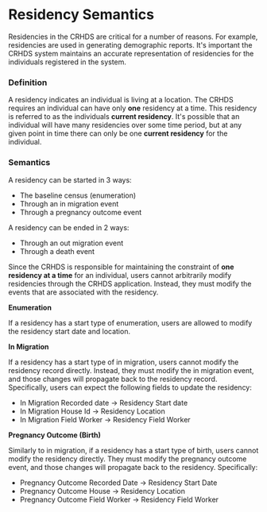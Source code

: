 # Residency Semantics #

Residencies in the CRHDS are critical for a number of reasons. For example, residencies are used in generating demographic reports. It's important the CRHDS system maintains an accurate representation of residencies for the individuals registered in the system.

### Definition ###
A residency indicates an individual is living at a location. The CRHDS requires an individual can have only **one** residency at a time. This residency is referred to as the individuals **current residency**. It's possible that an individual will have many residencies over some time period, but at any given point in time there can only be one **current residency** for the individual.

### Semantics ###

A residency can be started in 3 ways:
  * The baseline census (enumeration)
  * Through an in migration event
  * Through a pregnancy outcome event

A residency can be ended in 2 ways:
  * Through an out migration event
  * Through a death event

Since the CRHDS is responsible for maintaining the constraint of **one residency at a time** for an individual, users cannot arbitrarily modify residencies through the CRHDS application. Instead, they must modify the events that are associated with the residency.

**Enumeration**

If a residency has a start type of enumeration, users are allowed to modify the residency start date and location.

**In Migration**

If a residency has a start type of in migration, users cannot modify the residency record directly. Instead, they must modify the in migration event, and those changes will propagate back to the residency record. Specifically, users can expect the following fields to update the residency:
  * In Migration Recorded date -> Residency Start date
  * In Migration House Id -> Residency Location
  * In Migration Field Worker -> Residency Field Worker

**Pregnancy Outcome (Birth)**

Similarly to in migration, if a residency has a start type of birth, users cannot modify the residency directly. They must modify the pregnancy outcome event, and those changes will propagate back to the residency. Specifically:
  * Pregnancy Outcome Recorded Date -> Residency Start Date
  * Pregnancy Outcome House -> Residency Location
  * Pregnancy Outcome Field Worker -> Residency Field Worker